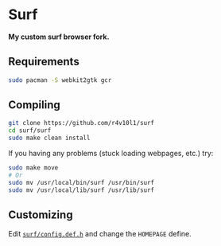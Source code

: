 # Surf
**My custom surf browser fork.**

## Requirements
```bash
sudo pacman -S webkit2gtk gcr 
```

## Compiling
```bash
git clone https://github.com/r4v10l1/surf
cd surf/surf
sudo make clean install
```
If you having any problems (stuck loading webpages, etc.) try:
```bash
sudo make move
# Or
sudo mv /usr/local/bin/surf /usr/bin/surf
sudo mv /usr/local/lib/surf /usr/lib/surf
```

## Customizing
Edit [`surf/config.def.h`](surf/config.def.h) and change the `HOMEPAGE` define.
